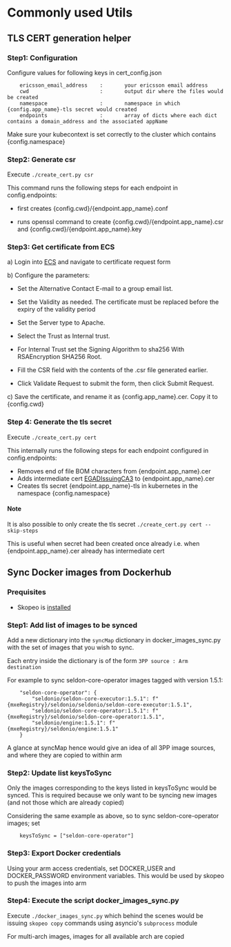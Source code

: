 # Commonly used Utils

## TLS CERT generation helper

### Step1: Configuration

Configure values for following keys in cert_config.json

```text
    ericsson_email_address    :       your ericsson email address
    cwd                       :       output dir where the files would be created
    namespace                 :       namespace in which {config.app_name}-tls secret would created
    endpoints                 :       array of dicts where each dict contains a domain_address and the associated appName
```

Make sure your kubecontext is set correctly to the cluster which contains {config.namespace}

### Step2: Generate csr

Execute `./create_cert.py csr`

This command runs the following steps for each endpoint in config.endpoints:

  - first creates {config.cwd}/{endpoint.app_name}.conf

  - runs openssl command to create {config.cwd}/{endpoint.app_name}.csr and {config.cwd}/{endpoint.app_name}.key

### Step3: Get certificate from ECS

a) Login into
   [ECS](https://ecs.internal.ericsson.com/CertificateServices/Index)
   and navigate to certificate request form

b) Configure the parameters:

  - Set the Alternative Contact E-mail to a group email list.

  - Set the Validity as needed.
    The certificate must be replaced before the expiry of the validity period

  - Set the Server type to Apache.

  - Select the Trust as Internal trust.

  - For Internal Trust
    set the Signing Algorithm to sha256 With RSAEncryption SHA256 Root.

  - Fill the CSR field with the contents of the .csr file generated earlier.

  - Click Validate Request to submit the form, then click Submit Request.

c) Save the certificate, and rename it as {config.app_name}.cer. Copy it to {config.cwd}

### Step 4: Generate the tls secret

Execute `./create_cert.py cert`

This internally runs the following steps for each endpoint configured in config.endpoints:

  - Removes end of file BOM characters from {endpoint.app_name}.cer
  - Adds intermediate cert
    [EGADIssuingCA3](http://pki.ericsson.se/CertData/EGADIssuingCA3.crt)
    to {endpoint.app_name}.cer
  - Creates tls secret {endpoint.app_name}-tls in kubernetes in the namespace {config.namespace}

#### Note

It is also possible to only create the tls secret
  `./create_cert.py cert --skip-steps`

This is useful when secret had been created once already
i.e. when {endpoint.app_name}.cer already has intermediate cert

## Sync Docker images from Dockerhub

### Prequisites

- Skopeo is [installed](https://github.com/containers/skopeo/blob/master/install.md)

### Step1: Add list of images to be synced

Add a new dictionary into the `syncMap` dictionary in docker_images_sync.py
with the set of images that you wish to sync.

Each entry inside the dictionary is of the form `3PP source : Arm destination`

For example to sync seldon-core-operator images tagged with version 1.5.1:

```text
    "seldon-core-operator": {
        "seldonio/seldon-core-executor:1.5.1": f"{mxeRegistry}/seldonio/seldonio/seldon-core-executor:1.5.1",
        "seldonio/seldon-core-operator:1.5.1": f"{mxeRegistry}/seldonio/seldon-core-operator:1.5.1",
        "seldonio/engine:1.5.1": f"{mxeRegistry}/seldonio/engine:1.5.1"
    }
```

A glance at syncMap hence would give an idea of all 3PP image sources,
and where they are copied to within arm

### Step2: Update list keysToSync

Only the images corresponding to the keys listed in keysToSync would be synced.
This is required because we only want to be syncing new images
(and not those which are already copied)

Considering the same example as above, so to sync seldon-core-operator images; set

```text
    keysToSync = ["seldon-core-operator"]
```

### Step3: Export Docker credentials

Using your arm access credentials,
set DOCKER_USER and DOCKER_PASSWORD environment variables.
This would be used by skopeo to push the images into arm

### Step4: Execute the script docker_images_sync.py

Execute `./docker_images_sync.py`
which behind the scenes would be issuing `skopeo copy`
commands using asyncio's `subprocess` module

For multi-arch images, images for all available arch are copied
